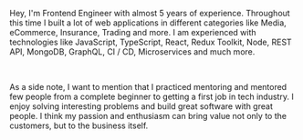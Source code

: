
<!-- **garbalau-github/garbalau-github** is a ✨ _special_ ✨ repository because its `README.md` (this file) appears on your GitHub profile. -->



Hey, I'm Frontend Engineer with almost 5 years of experience. Throughout this time I built a lot of web applications in different categories like Media, eCommerce, Insurance, Trading and more. I am experienced with technologies like JavaScript, TypeScript, React, Redux Toolkit, Node, REST API, MongoDB, GraphQL, CI / CD, Microservices and much more. 

<br/>

As a side note, I want to mention that I practiced mentoring and mentored few people from a complete beginner to getting a first job in tech industry. I enjoy solving interesting problems and build great software with great people. I think my passion and enthusiasm can bring value not only to the customers, but to the business itself.
